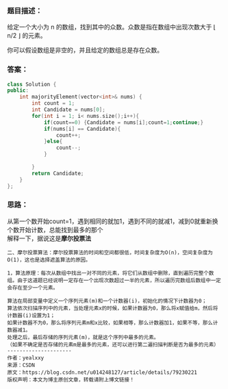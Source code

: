 ### 题目描述：
给定一个大小为 n 的数组，找到其中的众数。众数是指在数组中出现次数大于 ⌊ n/2 ⌋ 的元素。<br />

你可以假设数组是非空的，并且给定的数组总是存在众数。<br />
### 答案：
```C++
class Solution {
public:
    int majorityElement(vector<int>& nums) {
        int count = 1;
        int Candidate = nums[0];
        for(int i = 1; i< nums.size();i++){
            if(count==0) {Candidate = nums[i];count=1;continue;}
            if(nums[i] == Candidate){
                count++;
            }else{
                count--;
            }
            
        }
        return Candidate;
    }
};
```
### 思路：
从第一个数开始count=1，遇到相同的就加1，遇到不同的就减1，减到0就重新换个数开始计数，总能找到最多的那个<br />
解释一下，据说这是**摩尔投票法**<br />
```
二、摩尔投票算法：摩尔投票算法的时间和空间都很低，时间复杂度为O(n)，空间复杂度为O(1)，这也是选择遮盖算法的原因。

1，算法原理：每次从数组中找出一对不同的元素，将它们从数组中删除，直到遍历完整个数组。由于这道题已经说明一定存在一个出现次数超过一半的元素，所以遍历完数组后数组中一定会存在至少一个元素。

算法在局部变量中定义一个序列元素(m)和一个计数器(i)，初始化的情况下计数器为0；
算法依次扫描序列中的元素，当处理元素x的时候，如果计数器为0，那么将x赋值给m，然后将计数器(i)设置为1；
如果计数器不为0，那么将序列元素m和x比较，如果相等，那么计数器加1，如果不等，那么计数器减1。
处理之后，最后存储的序列元素(m)，就是这个序列中最多的元素。 
（如果不确定是否存储的元素m是最多的元素，还可以进行第二遍扫描判断是否为最多的元素）
--------------------- 
作者：yealxxy 
来源：CSDN 
原文：https://blog.csdn.net/u014248127/article/details/79230221 
版权声明：本文为博主原创文章，转载请附上博文链接！
```
